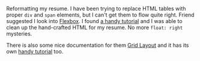 Reformatting my resume.  I have been trying to replace HTML tables with proper
`div` and `span` elements, but I can't get them to flow quite right.  Friend
suggested I look into
[Flexbox](https://www.w3schools.com/css/css3_flexbox.asp).  I found
[a handy tutorial](https://css-tricks.com/snippets/css/a-guide-to-flexbox/)
and I was able to clean up the hand-crafted HTML for my resume.  No more
`float: right` mysteries.

There is also some nice documentation for them
[Grid Layout](https://www.w3schools.com/css/css_grid.asp) and it has its own
[handy tutorial](https://css-tricks.com/snippets/css/complete-guide-grid/)
too.
